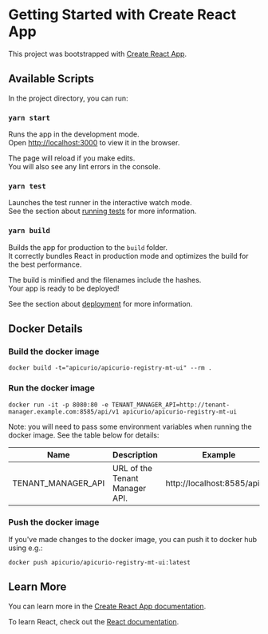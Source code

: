 # Getting Started with Create React App

This project was bootstrapped with [Create React App](https://github.com/facebook/create-react-app).

## Available Scripts

In the project directory, you can run:

### `yarn start`

Runs the app in the development mode.\
Open [http://localhost:3000](http://localhost:3000) to view it in the browser.

The page will reload if you make edits.\
You will also see any lint errors in the console.

### `yarn test`

Launches the test runner in the interactive watch mode.\
See the section about [running tests](https://facebook.github.io/create-react-app/docs/running-tests) for more information.

### `yarn build`

Builds the app for production to the `build` folder.\
It correctly bundles React in production mode and optimizes the build for the best performance.

The build is minified and the filenames include the hashes.\
Your app is ready to be deployed!

See the section about [deployment](https://facebook.github.io/create-react-app/docs/deployment) for more information.

## Docker Details

### Build the docker image
`docker build -t="apicurio/apicurio-registry-mt-ui" --rm .`

### Run the docker image
`docker run -it -p 8080:80 -e TENANT_MANAGER_API=http://tenant-manager.example.com:8585/api/v1 apicurio/apicurio-registry-mt-ui`

Note: you will need to pass some environment variables when running the docker image.  See the table
below for details:

| Name | Description | Example |
|------|-------------|---------|
| TENANT_MANAGER_API | URL of the Tenant Manager API. | http://localhost:8585/api/v1 |

### Push the docker image
If you've made changes to the docker image, you can push it to docker hub using e.g.:

`docker push apicurio/apicurio-registry-mt-ui:latest`

## Learn More

You can learn more in the [Create React App documentation](https://facebook.github.io/create-react-app/docs/getting-started).

To learn React, check out the [React documentation](https://reactjs.org/).
